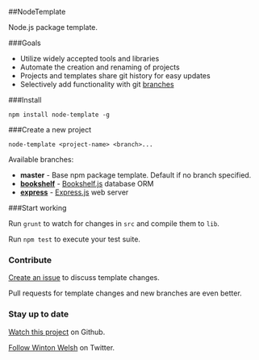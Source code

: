 ##NodeTemplate

Node.js package template.

###Goals

* Utilize widely accepted tools and libraries
* Automate the creation and renaming of projects
* Projects and templates share git history for easy updates
* Selectively add functionality with git [branches](https://github.com/winton/node-template/branches)

###Install

	npm install node-template -g

###Create a new project

	node-template <project-name> <branch>...

Available branches:

* **master** - Base npm package template. Default if no branch specified.
* [**bookshelf**](https://github.com/winton/node-template/tree/bookshelf) - [Bookshelf.js](http://bookshelfjs.org) database ORM
* [**express**](https://github.com/winton/node-template/tree/express) - [Express.js](http://expressjs.com) web server

###Start working

Run `grunt` to watch for changes in `src` and compile them to `lib`.

Run `npm test` to execute your test suite.

### Contribute

[Create an issue](https://github.com/winton/node-template/issues/new) to discuss template changes.

Pull requests for template changes and new branches are even better.

### Stay up to date

[Watch this project](https://github.com/winton/node-template#) on Github.

[Follow Winton Welsh](http://twitter.com/intent/user?screen_name=wintonius) on Twitter.
